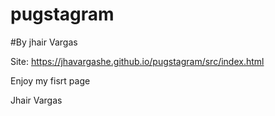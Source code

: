 # pugstagram

#By jhair Vargas

Site: https://jhavargashe.github.io/pugstagram/src/index.html

Enjoy my fisrt page

Jhair Vargas
